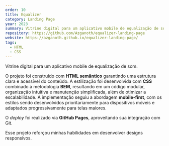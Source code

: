 ```yaml
---
order: 10
title: Equalizer
category: Landing Page
year: 2023
summary: Vitrine digital para um aplicativo mobile de equalização de som.
repository: https://github.com/Azganoth/equalizer-landing-page
website: https://azganoth.github.io/equalizer-landing-page/
tags:
  - HTML
  - CSS
---
```


Vitrine digital para um aplicativo mobile de equalização de som.

O projeto foi construído com **HTML semântico** garantindo uma estrutura clara e acessível do conteúdo. A estilização foi desenvolvida com **CSS** combinado à metodologia **BEM**, resultando em um código modular, organização intuitiva e manutenção simplificada, além de otimizar a escalabilidade. A implementação seguiu a abordagem **mobile-first**, com os estilos sendo desenvolvidos prioritariamente para dispositivos móveis e adaptados progressivamente para telas maiores.

O _deploy_ foi realizado via **GitHub Pages**, aproveitando sua integração com Git.

Esse projeto reforçou minhas habilidades em desenvolver designs responsivos.
